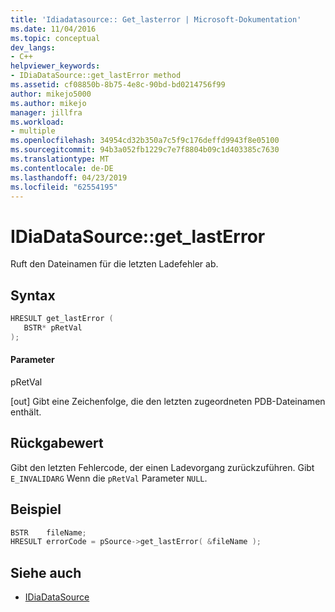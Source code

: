 ```yaml
---
title: 'Idiadatasource:: Get_lasterror | Microsoft-Dokumentation'
ms.date: 11/04/2016
ms.topic: conceptual
dev_langs:
- C++
helpviewer_keywords:
- IDiaDataSource::get_lastError method
ms.assetid: cf08850b-8b75-4e8c-90bd-bd0214756f99
author: mikejo5000
ms.author: mikejo
manager: jillfra
ms.workload:
- multiple
ms.openlocfilehash: 34954cd32b350a7c5f9c176deffd9943f8e05100
ms.sourcegitcommit: 94b3a052fb1229c7e7f8804b09c1d403385c7630
ms.translationtype: MT
ms.contentlocale: de-DE
ms.lasthandoff: 04/23/2019
ms.locfileid: "62554195"
---
```

# <a name="idiadatasourcegetlasterror"></a>IDiaDataSource::get_lastError
Ruft den Dateinamen für die letzten Ladefehler ab.

## <a name="syntax"></a>Syntax

```C++
HRESULT get_lastError (
   BSTR* pRetVal
);
```

#### <a name="parameters"></a>Parameter
 pRetVal

[out] Gibt eine Zeichenfolge, die den letzten zugeordneten PDB-Dateinamen enthält.

## <a name="return-value"></a>Rückgabewert
 Gibt den letzten Fehlercode, der einen Ladevorgang zurückzuführen. Gibt `E_INVALIDARG` Wenn die `pRetVal` Parameter `NULL`.

## <a name="example"></a>Beispiel

```C++
BSTR    fileName;
HRESULT errorCode = pSource->get_lastError( &fileName );
```

## <a name="see-also"></a>Siehe auch
- [IDiaDataSource](../../debugger/debug-interface-access/idiadatasource.md)
